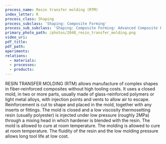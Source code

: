 ```yaml
---
process_name: Resin transfer molding (RTM)
index_letter: R
process_class: Shaping
process_subclass: 'Shaping: Composite Forming'
process_sub_subclass: 'Shaping: Composite Forming: Advanced Composite Forming'
primary_photo_path: /photos/2048_resin_transfer_molding.png
video_uri:
pdf_title:
pdf_path:
eperiments:
relations:
  - materials:
  - processes:
  - products:
---
```


RESIN TRANSFER MOLDING (RTM) allows manufacture of complex shapes in fiber-reinforced composites without high tooling costs. It uses a closed mold, in two or more parts, usually made of glass-reinforced polymers or light metal alloys, with injection points and vents to allow air to escape. Reinforcement is cut to shape and placed in the mold, together with any inserts or fittings. The mold is closed and a low viscosity thermosetting resin (usually polyester) is injected under low pressure (roughly 2MPa) through a mixing head in which hardener is blended with the resin. The mold is allowed to cure at room temperature. The molding is allowed to cure at room temperature. The fluidity of the resin and the low molding pressure allows long tool life at low cost.
